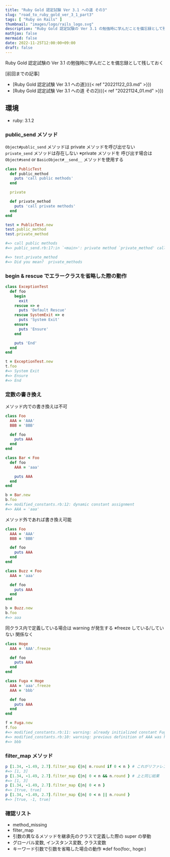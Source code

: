 ```yaml
---
title: "Ruby Gold 認定試験 Ver 3.1 への道 その3"
slug: "road_to_ruby_gold_ver_3_1_part3"
tags: [ "Ruby on Rails" ]
thumbnail: "images/logo/rails_logo.svg"
description: "Ruby Gold 認定試験の Ver 3.1 の勉強時に学んだことを備忘録として残しておく"
mathjax: false
mermaid: false
date: 2022-11-25T12:00:00+09:00
draft: false
---
```


Ruby Gold 認定試験の Ver 3.1 の勉強時に学んだことを備忘録として残しておく

[前回までの記事]

* [Ruby Gold 認定試験 Ver 3.1 への道]({{< ref "20221122_03.md" >}})
* [Ruby Gold 認定試験 Ver 3.1 への道 その2]({{< ref "20221124_01.md" >}})

## 環境

* ruby: 3.1.2

### public_send メソッド

`Object#public_send` メソッドは private メソッドを呼び出せない  
`private_send` メソッドは存在しない ※private メソッドを 
呼び出す場合は `Object#send` or `BasicObject#__send__` メソッドを使用する

```rb
class PublicTest
  def public_method
    puts 'call public methods'
  end

  private

  def private_method
    puts 'call private methods'
  end
end

test = PublicTest.new
test.public_method
test.private_method

#=> call public methods
#=> public_send.rb:17:in `<main>': private method `private_method' called for #<PublicTest:0x00000001046769e8> (NoMethodError)

#=> test.private_method
#=> Did you mean?  private_methods
```

### begin & rescue でエラークラスを省略した際の動作

```rb
class ExceptionTest
  def foo
    begin
      exit
    rescue => e
      puts 'Default Rescue'
    rescue SystemExit => e
      puts 'System Exit'
    ensure
      puts 'Ensure'
    end

    puts 'End'
  end
end

t = ExceptionTest.new
t.foo
#=> System Exit
#=> Ensure
#=> End
```

### 定数の書き換え

メソッド内での書き換えは不可

```rb
class Foo
  AAA = 'AAA'
  BBB = 'BBB'

  def foo
    puts AAA
  end
end

class Bar < Foo
  def foo
    AAA = 'aaa'

    puts AAA
  end
end

b = Bar.new
b.foo
#=> modified_constants.rb:12: dynamic constant assignment
#=> AAA = 'aaa'
```

メソッド外であれば書き換え可能

```rb
class Foo
  AAA = 'AAA'
  BBB = 'BBB'

  def foo
    puts AAA
  end
end

class Buzz < Foo
  AAA = 'aaa'

  def foo
    puts AAA
  end
end

b = Buzz.new
b.foo
#=> aaa
```

同クラス内で定義している場合は warning が発生する ※freeze している/していない 関係なく

```rb:modified_constants.rb
class Hoge
  AAA = 'AAA'.freeze

  def foo
    puts AAA
  end
end

class Fuga < Hoge
  AAA = 'aaa'.freeze
  AAA = 'bbb'

  def foo
    puts AAA
  end
end

f = Fuga.new
f.foo
#=> modified_constants.rb:11: warning: already initialized constant Fuga::AAA
#=> modified_constants.rb:10: warning: previous definition of AAA was here
#=> bbb
```

### filter_map メソッド

```rb
p [1.34, -1.49, 2.7].filter_map {|n| n.round if 0 < n } # これがリファレンスにも乗っているパターン
#=> [1, 3]
p [1.34, -1.49, 2.7].filter_map {|n| 0 < n && n.round } # 上と同じ結果
#=> [1, 3]
p [1.34, -1.49, 2.7].filter_map {|n| 0 < n }
#=> [true, true]
p [1.34, -1.49, 2.7].filter_map {|n| 0 < n || n.round }
#=> [true, -1, true]
```

### 確認リスト

* method_missing
* filter_map
* 引数の異なるメソッドを継承先のクラスで定義した際の super の挙動
* グローバル変数, インスタンス変数, クラス変数
* キーワード引数で引数を省略した場合の動作 ※def foo(foo:, hoge:)
